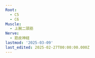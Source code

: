 ```yaml
---
Root:
  - C5
  - C6
Muscle:
  - 上腕二頭筋
Nerve:
  - 筋皮神経
lastmod: '2025-03-09'
last_edited: 2025-02-27T00:00:00.000Z
---
```



